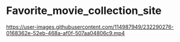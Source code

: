# Favorite_movie_collection_site


https://user-images.githubusercontent.com/114987949/232290276-0168362e-52eb-468a-af0f-507aa04806c9.mp4

